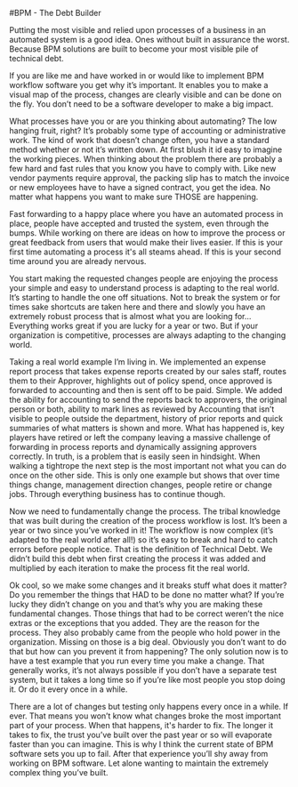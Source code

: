#BPM - The Debt Builder 

Putting the most visible and relied upon  processes  of a business in an automated system is a good idea. Ones without built in assurance the worst. Because BPM solutions are built to become your most visible pile of technical debt. 

If you are like me and have worked in or would like to implement BPM workflow software you get why it’s important. It enables you to make a visual map of the process, changes are clearly visible and can be done on the fly. You don’t need to be a software developer to make a big impact. 

What processes have you or are you thinking about automating? The low hanging fruit, right? It’s probably some type of accounting or administrative work. The kind of work that doesn’t change often, you have a standard method whether or not it’s written down. At first blush it id easy to imagine the working pieces. When thinking about the problem there are probably a few hard and fast rules that you know you have to comply with.  Like new vendor payments require approval, the packing slip has to match the invoice or new employees have to have a signed contract, you get the idea. No matter what happens you want to make sure THOSE are happening. 

Fast forwarding to a happy place where you have an automated process in place, people have accepted and trusted the system, even through the bumps. While working on there are ideas on how to improve the process or great feedback from users that would make their lives easier. If this is your first time automating a process it's all steams ahead. If this is your second time around you are already nervous. 

You start making the requested changes people are enjoying the process your simple and easy to understand process is adapting to the real world. 
It’s starting to handle the one off situations. 
Not to break the system or for times sake shortcuts are taken here and there and slowly you have an extremely robust process that is almost what you are looking for… 
Everything works great if you are lucky for a year or two. 
But if your organization is competitive, processes are always adapting to the changing world. 

Taking a real world example I’m living in. 
We implemented an expense report process that takes expense reports created by our sales staff, routes them to their Approver, highlights out of policy spend, once approved is forwarded to accounting and then is sent off to be paid. 
Simple. 
We added the ability for accounting to send the reports back to approvers, the original person or both, ability to mark lines as reviewed by Accounting that isn’t visible to people outside the department, history of prior reports and quick summaries of what matters is shown and more. 
What has happened is, key players have retired or left the company leaving a massive challenge of forwarding in process reports and dynamically assigning approvers correctly. 
In truth, is a problem that is easily seen in hindsight. 
When walking a tightrope the next step is the most important not what you can do once on the other side. 
This is only one example but shows that over time things change, management direction changes, people retire or change jobs. 
Through everything business has to continue though. 

Now we need to fundamentally change the process. 
The tribal knowledge that was built during the creation of the process workflow is lost.
It’s been a year or two since you’ve worked in it! The workflow is now complex (it’s adapted to the real world after all!) so it’s easy to break and hard to catch errors before people notice. 
That is the definition of Technical Debt. 
We didn’t build this debt when first creating the process it was added and multiplied by each iteration to make the process fit the real world. 

Ok cool, so we make some changes and it breaks stuff what does it matter? 
Do you remember the things that HAD to be done no matter what? 
If you’re lucky they didn’t change on you and that’s why you are making these fundamental changes. 
Those things that had to be correct weren’t the nice extras or the exceptions that you added. 
They are the reason for the process. They also probably came from the people who hold power in the organization. 
Missing on those is a big deal. 
Obviously you don’t want to do that but how can you prevent it from happening? 
The only solution now is to have a test example that you run every time you make a change. 
That generally works, it’s not always possible if you don’t have a separate test system, but it takes a long time so if you’re like most people you stop doing it. 
Or do it every once in a while. 

There are a lot of changes but testing only happens every once in a while. 
If ever. 
That means you won’t know what changes broke the most important part of your process. 
When that happens, it's harder to fix. 
The longer it takes to fix, the trust you’ve built over the past year or so will evaporate faster than you can imagine. 
This is why I think the current state of BPM software sets you up to fail. After that experience you’ll shy away from working on BPM software. 
Let alone wanting to maintain the extremely complex thing you’ve built. 
